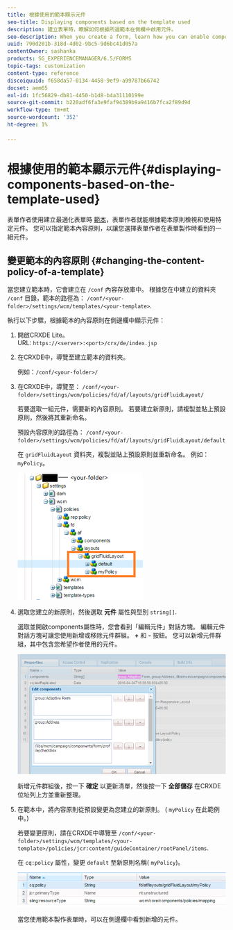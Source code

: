 ```yaml
---
title: 根據使用的範本顯示元件
seo-title: Displaying components based on the template used
description: 建立表單時，瞭解如何根據所選範本在側欄中啟用元件。
seo-description: When you create a form, learn how you can enable components in the sidebar based on the template selected.
uuid: 790d201b-318d-4d02-9bc5-9d6bc41d057a
contentOwner: sashanka
products: SG_EXPERIENCEMANAGER/6.5/FORMS
topic-tags: customization
content-type: reference
discoiquuid: f658da57-0134-4458-9ef9-a99787b66742
docset: aem65
exl-id: 1fc56829-db81-4450-b1d8-b4a31110199e
source-git-commit: b220adf6fa3e9faf94389b9a9416b7fca2f89d9d
workflow-type: tm+mt
source-wordcount: '352'
ht-degree: 1%

---
```


# 根據使用的範本顯示元件{#displaying-components-based-on-the-template-used}

表單作者使用建立最適化表單時 [範本](../../forms/using/template-editor.md)，表單作者就能根據範本原則檢視和使用特定元件。 您可以指定範本內容原則，以讓您選擇表單作者在表單製作時看到的一組元件。

## 變更範本的內容原則 {#changing-the-content-policy-of-a-template}

當您建立範本時，它會建立在 `/conf` 內容存放庫中。 根據您在中建立的資料夾 `/conf` 目錄，範本的路徑為： `/conf/<your-folder>/settings/wcm/templates/<your-template>`.

執行以下步驟，根據範本的內容原則在側邊欄中顯示元件：

1. 開啟CRXDE Lite。\
   URL: `https://<server>:<port>/crx/de/index.jsp`
1. 在CRXDE中，導覽至建立範本的資料夾。

   例如：`/conf/<your-folder>/`

1. 在CRXDE中，導覽至： `/conf/<your-folder>/settings/wcm/policies/fd/af/layouts/gridFluidLayout/`

   若要選取一組元件，需要新的內容原則。 若要建立新原則，請複製並貼上預設原則，然後將其重新命名。

   預設內容原則的路徑為： `/conf/<your-folder>/settings/wcm/policies/fd/af/layouts/gridFluidLayout/default`

   在 `gridFluidLayout` 資料夾，複製並貼上預設原則並重新命名。 例如：`myPolicy`。

   ![複製預設原則](assets/crx-default1.png)

1. 選取您建立的新原則，然後選取 **元件** 屬性與型別 `string[]`.

   選取並開啟components屬性時，您會看到「編輯元件」對話方塊。 編輯元件對話方塊可讓您使用新增或移除元件群組。 **+** 和 **-** 按鈕。 您可以新增元件群組，其中包含您希望作者使用的元件。

   ![在原則中新增或移除元件](assets/add-components-list1.png)

   新增元件群組後，按一下 **確定** 以更新清單，然後按一下 **全部儲存** 在CRXDE位址列上方並重新整理。

1. 在範本中，將內容原則從預設變更為您建立的新原則。 ( `myPolicy` 在此範例中。)

   若要變更原則，請在CRXDE中導覽至 `/conf/<your-folder>/settings/wcm/templates/<your-template>/policies/jcr:content/guideContainer/rootPanel/items`.

   在 `cq:policy` 屬性，變更 `default` 至新原則名稱( `myPolicy`)。

   ![已更新範本內容原則](assets/updated-policy.png)

   當您使用範本製作表單時，可以在側邊欄中看到新增的元件。
